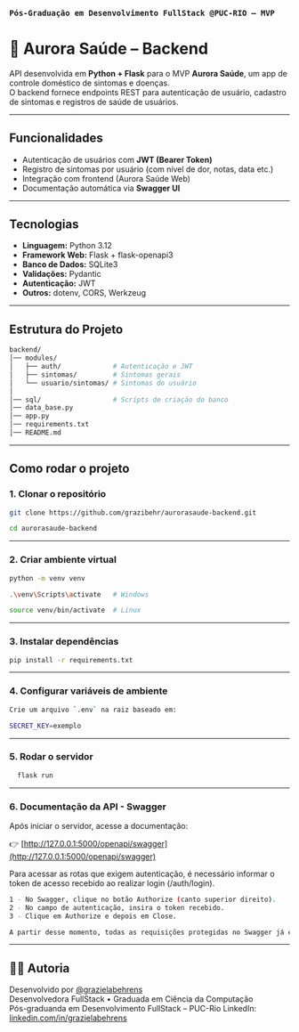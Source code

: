 ### `Pós-Graduação em Desenvolvimento FullStack @PUC-RIO – MVP` 

# 🌌 Aurora Saúde – Backend

API desenvolvida em **Python + Flask** para o MVP **Aurora Saúde**, um app de controle doméstico de sintomas e doenças.  
O backend fornece endpoints REST para autenticação de usuário, cadastro de sintomas e registros de saúde de usuários.

---

## Funcionalidades

-  Autenticação de usuários com **JWT (Bearer Token)**
-  Registro de sintomas por usuário (com nível de dor, notas, data etc.)
-  Integração com frontend (Aurora Saúde Web)
-  Documentação automática via **Swagger UI**

---

## Tecnologias

- **Linguagem:** Python 3.12
- **Framework Web:** Flask + flask-openapi3
- **Banco de Dados:** SQLite3
- **Validações:** Pydantic
- **Autenticação:** JWT
- **Outros:** dotenv, CORS, Werkzeug

---
## Estrutura do Projeto

```bash
backend/
│── modules/             
│   ├── auth/             # Autenticação e JWT
│   ├── sintomas/         # Sintomas gerais
│   └── usuario/sintomas/ # Sintomas do usuário
│
│── sql/                  # Scripts de criação do banco
│── data_base.py          
│── app.py                
│── requirements.txt     
│── README.md   
```   
---

## Como rodar o projeto

### 1. Clonar o repositório
```bash
git clone https://github.com/grazibehr/aurorasaude-backend.git

cd aurorasaude-backend
```
---

### 2. Criar ambiente virtual
```bash
python -m venv venv

.\venv\Scripts\activate   # Windows

source venv/bin/activate  # Linux
```
---

### 3. Instalar dependências
```bash
pip install -r requirements.txt
```
---

### 4. Configurar variáveis de ambiente
```bash
Crie um arquivo `.env` na raiz baseado em:

SECRET_KEY=exemplo
```
---

### 5. Rodar o servidor
```bash
  flask run
```
---

### 6. Documentação da API - Swagger

Após iniciar o servidor, acesse a documentação:

👉 [http://127.0.0.1:5000/openapi/swagger](http://127.0.0.1:5000/openapi/swagger)

 Para acessar as rotas que exigem autenticação, é necessário informar o token de acesso recebido ao realizar login (/auth/login).
 ```bash
 1 - No Swagger, clique no botão Authorize (canto superior direito).
 2 - No campo de autenticação, insira o token recebido.
 3 - Clique em Authorize e depois em Close.

A partir desse momento, todas as requisições protegidas no Swagger já estarão autenticadas.
 ```
---

## 👩‍💻 Autoria

Desenvolvido por [@grazielabehrens](https://github.com/grazibehr)              
Desenvolvedora FullStack • Graduada em Ciência da Computação  
Pós-graduanda em Desenvolvimento FullStack – PUC-Rio
LinkedIn: [linkedin.com/in/grazielabehrens](https://www.linkedin.com/in/grazielabehrens/) 
